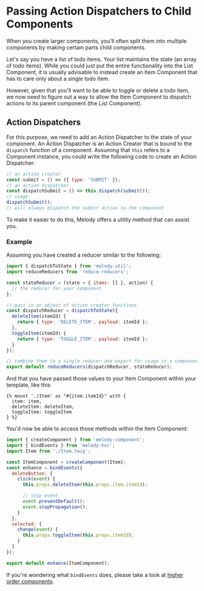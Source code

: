 # Passing Action Dispatchers to Child Components

When you create larger components, you'll often split them into multiple components
by making certain parts child components.

Let's say you have a list of todo items. Your list maintains the state (an array of todo items).
While you could just put the entire functionality into the List Component, it is usually advisable
to instead create an Item Component that has to care only about a single todo item.

However, given that you'll want to be able to toggle or delete a todo item, we now need to figure out
a way to allow the Item Component to dispatch actions to its parent component (the List Component).

## Action Dispatchers

For this purpose, we need to add an Action Dispatcher to the state of your component. An Action Dispatcher
is an Action Creator that is bound to the `dispatch` function of a component.
Assuming that `this` refers to a Component instance, you could write the following code to create an Action Dispatcher:

```js
// an action creator
const submit = () => ({ type: 'SUBMIT' });
// an action dispatcher
const dispatchSubmit = () => this.dispatch(submit());
// usage:
dispatchSubmit();
// will always dispatch the submit action to the component
```

To make it easier to do this, Melody offers a utility method that can assist you.

### Example

Assuming you have created a reducer similar to the following:

```js
import { dispatchToState } from 'melody-util';
import reduceReducers from 'reduce-reducers';

const stateReducer = (state = { items: [] }, action) {
  // the reducer for your component
};

// pass in an object of action creator functions
const dispatchReducer = dispatchToState({
  deleteItem(itemId) {
    return { type: 'DELETE_ITEM', payload: itemId };
  },
  toggleItem(itemId) {
    return { type: 'TOGGLE_ITEM', payload: itemId };
  }
});

// combine them to a single reducer and export for usage in a component
export default reduceReducers(dispatchReducer, stateReducer);
```

And that you have passed those values to your Item Component within your template, like this:

```twig
{% mount './Item' as "#{item.itemId}" with {
  item: item,
  deleteItem: deleteItem,
  toggleItem: toggleItem
} %}
```

You'd now be able to access those methods within the Item Component:

```js
import { createComponent } from 'melody-component';
import { bindEvents } from 'melody-hoc';
import Item from './Item.twig';

const ItemComponent = createComponent(Item);
const enhance = bindEvents({
  deleteButton: {
    click(event) {
      this.props.deleteItem(this.props.item.itemId);

      // stop event
      event.preventDefault();
      event.stopPropagation();
    }
  },
  selected: {
    change(event) {
      this.props.toggleItem(this.props.itemId);
    }
  }
});

export default enhance(ItemComponent);
```

If you're wondering what `bindEvents` does, please take a look at [higher order components](../hoc/hoc.md).